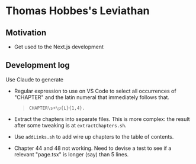 # Thomas Hobbes's Leviathan

## Motivation 

- Get used to the Next.js development 

## Development log

Use Claude to generate

- Regular expression to use on VS Code to select all occurrences of "CHAPTER" and the latin numeral that immediately follows that.

  > ```CHAPTER\s+\p{L}{1,4}.```

- Extract the chapters into separate files.  This is more complex: the result after some tweaking is at ```extractChapters.sh```.

- Use ```addLinks.sh``` to add wire up chapters to the table of contents.

- Chapter 44 and 48 not working.  Need to devise a test to see if a relevant "page.tsx" is longer (say) than 5 lines.